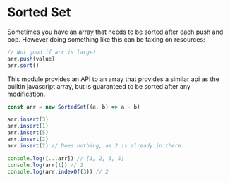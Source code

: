 # Sorted Set

Sometimes you have an array that needs to be sorted after each push and pop.
However doing something like this can be taxing on resources:

```js
// Not good if arr is large!
arr.push(value)
arr.sort()
```

This module provides an API to an array that provides a similar api as the
builtin javascript array, but is guaranteed to be sorted after any modification.

```js
const arr = new SortedSet((a, b) => a - b)

arr.insert(3)
arr.insert(1)
arr.insert(5)
arr.insert(2)
arr.insert(2) // Does nothing, as 2 is already in there.

console.log([...arr]) // [1, 2, 3, 5]
console.log(arr[1]) // 2
console.log(arr.indexOf(3)) // 2
```
